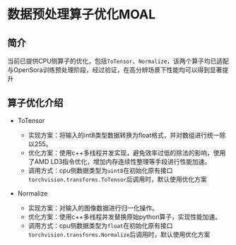 # 数据预处理算子优化MOAL

## 简介
当前已提供CPU侧算子的优化，包括`ToTensor`、`Normalize`，该两个算子均已适配与OpenSora训练预处理阶段，经过验证，在高分辨场景下性能均可以得到显著提升

## 算子优化介绍
- ToTensor 
  - 实现方案：将输入的int8类型数据转换为float格式，并对数组进行统一除以255。
  - 优化方案：使用c++多线程并发实现，避免效率过低的除法的影响，使用了AMD LD3指令优化，增加内存连续性整理等手段进行性能加速。
  - 调用方式：cpu侧数据类型为`uint8`在初始化原有接口`torchvision.transforms.ToTensor`后调用时，默认使用优化方案
  

- Normalize
  - 实现方案：对输入的图像数据进行归一化操作。
  - 优化方案：使用c++多线程并发替换原始python算子，实现性能加速。
  - 调用方式：cpu侧数据类型为`float`在初始化原有接口`torchvision.transforms.Normalize`后调用时，默认使用优化方案
